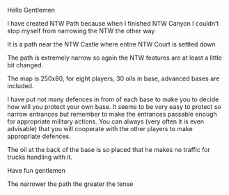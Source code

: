 Hello Gentlemen  

I have created NTW Path because when I finished NTW Canyon I couldn’t stop myself from narrowing the NTW the other way  

It is a path near the NTW Castle where entire NTW Court is settled down  

The path is extremely narrow so again the NTW features are at least a little bit changed.

The map is 250x80, for eight players, 30 oils in base, advanced bases are included.

I have put not many defences in from of each base to make you to decide how will you protect your own base. It seems to be very easy to protect so narrow entrances but remember to make the entrances passable enough for appropriate military actions. You can always (very often it is even advisable) that you will cooperate with the other players to make appropriate defences.

The oil at the back of the base is so placed that he makes no traffic for trucks handling with it.

Have fun gentlemen  

The narrower the path the greater the tense  
